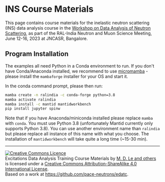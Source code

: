 # INS Course Materials

This page contains course materials for the inelastic neutron scattering (INS) data analysis course in the [Workshop on Data Analysis of Neutron Scattering](https://www.jncasr.ac.in/facilities/neutron-muon/workshop), as part of the RAL-India Neutron and Muon Science Meeting, June 12-16, 2023 at JNCASR, Bangalore.

## Program Installation

The examples all need Python in a Conda environment to run.
If you don't have Conda/Anaconda installed, we recommend to use [micromamba](https://github.com/conda-forge/miniforge#mambaforge) - please install the `mambaforge` installer for your OS and start it.

In the conda command prompt, please then run:

```bash
mamba create -n ralindia -c conda-forge python=3.8
mamba activate ralindia
mamba install -c mantid mantidworkbench
pip install jupyter spinw
```

Note that if you have Anaconda/miniconda installed please replace `mamba` with `conda`.
You must use Python 3.8 (unfortunately Mantid currently only supports Python 3.8).
You can use another environment name than `ralindia` but please replace all instance of this name with what you choose.
The installation of `mantidworkbench` will take quite a long time (~15-30 min).

---

<a rel="license" href="http://creativecommons.org/licenses/by-sa/4.0/"><img alt="Creative Commons Licence" style="border-width:0" src="https://i.creativecommons.org/l/by-sa/4.0/80x15.png" /></a><br /><span xmlns:dct="http://purl.org/dc/terms/" property="dct:title">Excitations Data Analysis Training Course Materials</span> by <a xmlns:cc="http://creativecommons.org/ns#" href="https://github.com/pace-neutrons/edatc" property="cc:attributionName" rel="cc:attributionURL">M. D. Le and others</a> is licensed under a <a rel="license" href="http://creativecommons.org/licenses/by-sa/4.0/">Creative Commons Attribution-ShareAlike 4.0 International License</a>.<br />Based on a work at <a xmlns:dct="http://purl.org/dc/terms/" href="https://github.com/pace-neutrons/edatc" rel="dct:source">https://github.com/pace-neutrons/edatc</a>.

